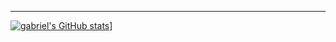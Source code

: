 ***
[![gabriel's GitHub stats](https://github-readme-stats.vercel.app/api/top-langs/?username=gabriel-os&theme=dark)](https://github.com/gabriel-os)]
